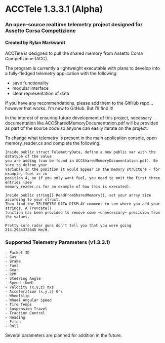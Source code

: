 # ACCTele 1.3.3.1 (Alpha)
### An open-source realtime telemetry project designed for Assetto Corsa Competizione
#### Created by Rylan Markwardt


ACCTele is designed to pull the shared memory from Assetto Corsa Competizione (ACC).

The program is currently a lightweight executable with plans to develop into a fully-fledged telemetry application with the following:

 - save functionality
 - modular interface
 - clear representation of data

If you have any recommendations, please add them to the GitHub repo... however that works. I'm new to GitHub. But I'll find it!

In the interest of ensuring future development of this project, necessary documentation like ACCSharedMemoryDocumentation.pdf will be provided as part of the source code so anyone can easily iterate on the project.

To change what telemetry is present in the main application console, open memory_reader.cs
and complete the following:

	Inside public struct TelemetryData, define a new public var with the datatype of the value 
	you are adding (can be found in ACCSharedMemoryDocumentation.pdf). Be sure to define your 
	variable in the position it would appear in the memory structure - for example, fuel is in
	position 4, so if you only want fuel, you need to omit the first three entries (see 
	memory_reader.cs for an example of how this is executed).

	Inside public string[] ReadFromSharedMemory(), set your array size according to your struct.
	Then find the TELEMETRY DATA DISPLAY comment to see where you add your strings. A Truncate()
	function has been provided to remove some ~unnecessary~ precision from the values.
	
	Pretty sure radar guns don't tell you that you were going 214.2984372645 Km/H.


### Supported Telemetry Parameters (v1.3.3.1)
	- Packet ID
	- Gas
	- Brake
	- Fuel
	- Gear
	- RPM
	- Steering Angle
	- Speed (KmH)
	- Velocity (x,y,z) m/s
	- Acceleration (x,y,z) G's
	- Wheelslip
	- Wheel Angular Speed
	- Tire Temps
	- Suspension Travel
	- Traction Control
	- Heading
	- Pitch
	- Roll

Several parameters are planned for addition in the future.
